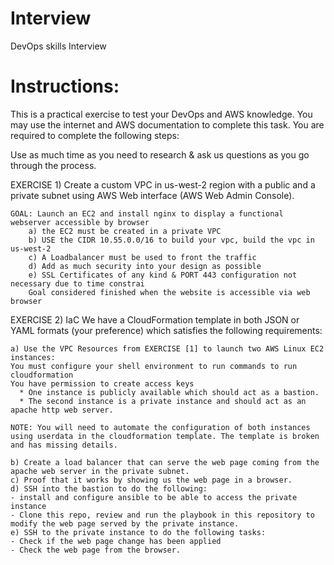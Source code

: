# Interview
DevOps skills Interview

# Instructions:
This is a practical exercise to test your DevOps and AWS knowledge. You may use the internet and AWS documentation to complete this task. You are required to complete the following steps:

Use as much time as you need to research & ask us questions as you go through the process.

EXERCISE 1) Create a custom VPC in us-west-2 region with a public and a private subnet using AWS Web interface (AWS Web Admin Console). 

    GOAL: Launch an EC2 and install nginx to display a functional webserver accessible by browser
        a) the EC2 must be created in a private VPC
        b) USE the CIDR 10.55.0.0/16 to build your vpc, build the vpc in us-west-2
        c) A Loadbalancer must be used to front the traffic
        d) Add as much security into your design as possible
        e) SSL Certificates of any kind & PORT 443 configuration not necessary due to time constrai
        Goal considered finished when the website is accessible via web browser

EXERCISE 2) IaC
We have a CloudFormation template in both JSON or YAML formats (your preference) which satisfies the following requirements:

    a) Use the VPC Resources from EXERCISE [1] to launch two AWS Linux EC2 instances:
    You must configure your shell environment to run commands to run cloudformation
    You have permission to create access keys
      * One instance is publicly available which should act as a bastion.
      * The second instance is a private instance and should act as an apache http web server.
    
    NOTE: You will need to automate the configuration of both instances using userdata in the cloudformation template. The template is broken and has missing details.

    b) Create a load balancer that can serve the web page coming from the apache web server in the private subnet.
    c) Proof that it works by showing us the web page in a browser. 
    d) SSH into the bastion to do the following:
    - install and configure ansible to be able to access the private instance
    - Clone this repo, review and run the playbook in this repository to modify the web page served by the private instance.
    e) SSH to the private instance to do the following tasks:
    - Check if the web page change has been applied
    - Check the web page from the browser.
    
